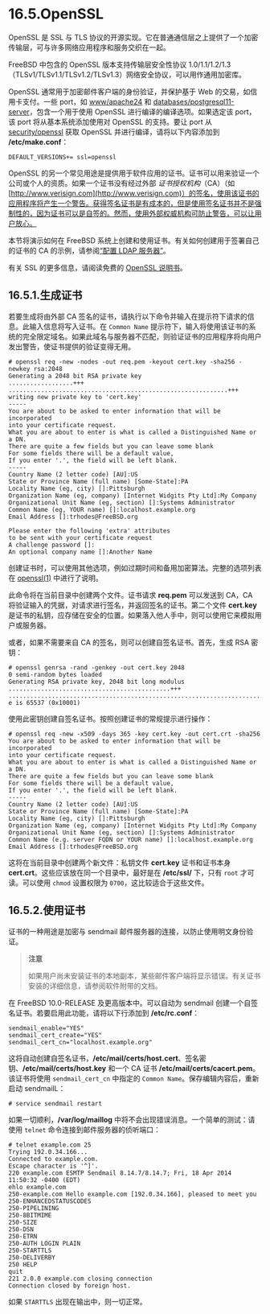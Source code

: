 # 16.5.OpenSSL

OpenSSL 是 SSL 与 TLS 协议的开源实现。它在普通通信层之上提供了一个加密传输层，可与许多网络应用程序和服务交织在一起。

FreeBSD 中包含的 OpenSSL 版本支持传输层安全性协议 1.0/1.1/1.2/1.3（TLSv1/TLSv1.1/TLSv1.2/TLSv1.3）网络安全协议，可以用作通用加密库。

OpenSSL 通常用于加密邮件客户端的身份验证，并保护基于 Web 的交易，如信用卡支付。一些 port，如 [www/apache24](https://cgit.freebsd.org/ports/tree/www/apache24/pkg-descr) 和 [databases/postgresql11-server](https://cgit.freebsd.org/ports/tree/databases/postgresql11-server/pkg-descr)，包含一个用于使用 OpenSSL 进行编译的编译选项。如果选定该 port，该 port 将从基本系统添加使用对 OpenSSL 的支持。要让 port 从 [security/openssl](https://cgit.freebsd.org/ports/tree/security/openssl/pkg-descr) 获取 OpenSSL 并进行编译，请将以下内容添加到 **/etc/make.conf**：

```
DEFAULT_VERSIONS+= ssl=openssl
```

OpenSSL 的另一个常见用途是提供用于软件应用的证书。证书可以用来验证一个公司或个人的资质。如果一个证书没有经过外部 _证书授权机构_（CA）（如 [http://www.verisign.com](http://www.verisign.com)）的签名，使用该证书的应用程序将产生一个警告。获得签名证书是有成本的，但是使用签名证书并不是强制性的，因为证书可以是自签的。然而，使用外部权威机构可防止警告，可以让用户放心。

本节将演示如何在 FreeBSD 系统上创建和使用证书。有关如何创建用于签署自己的证书的 CA 的示例，请参阅[“配置 LDAP 服务器”](https://docs.freebsd.org/en/books/handbook/network-servers/index.html#ldap-config)。

有关 SSL 的更多信息，请阅读免费的 [OpenSSL 说明书](https://www.feistyduck.com/books/openssl-cookbook/)。

## 16.5.1.生成证书

若要生成将由外部 CA 签名的证书，请执行以下命令并输入在提示符下请求的信息。此输入信息将写入证书。在 `Common Name` 提示符下，输入将使用该证书的系统的完全限定域名。如果此域名与服务器不匹配，则验证证书的应用程序将向用户发出警告，使证书提供的验证变得无用。

```
# openssl req -new -nodes -out req.pem -keyout cert.key -sha256 -newkey rsa:2048
Generating a 2048 bit RSA private key
..................+++
.............................................................+++
writing new private key to 'cert.key'
-----
You are about to be asked to enter information that will be incorporated
into your certificate request.
What you are about to enter is what is called a Distinguished Name or a DN.
There are quite a few fields but you can leave some blank
For some fields there will be a default value,
If you enter '.', the field will be left blank.
-----
Country Name (2 letter code) [AU]:US
State or Province Name (full name) [Some-State]:PA
Locality Name (eg, city) []:Pittsburgh
Organization Name (eg, company) [Internet Widgits Pty Ltd]:My Company
Organizational Unit Name (eg, section) []:Systems Administrator
Common Name (eg, YOUR name) []:localhost.example.org
Email Address []:trhodes@FreeBSD.org

Please enter the following 'extra' attributes
to be sent with your certificate request
A challenge password []:
An optional company name []:Another Name
```

创建证书时，可以使用其他选项，例如过期时间和备用加密算法。完整的选项列表在 [openssl(1)](https://www.freebsd.org/cgi/man.cgi?query=openssl&sektion=1&format=html) 中进行了说明。

此命令将在当前目录中创建两个文件。证书请求 **req.pem** 可以发送到 CA，CA 将验证输入的凭据，对请求进行签名，并返回签名的证书。第二个文件 **cert.key** 是证书的私钥，应存储在安全的位置。如果落入他人手中，则可以使用它来模拟用户或服务器。

或者，如果不需要来自 CA 的签名，则可以创建自签名证书。首先，生成 RSA 密钥：

```
# openssl genrsa -rand -genkey -out cert.key 2048
0 semi-random bytes loaded
Generating RSA private key, 2048 bit long modulus
.............................................+++
.................................................................................................................+++
e is 65537 (0x10001)
```

使用此密钥创建自签名证书。按照创建证书的常规提示进行操作：

```
# openssl req -new -x509 -days 365 -key cert.key -out cert.crt -sha256
You are about to be asked to enter information that will be incorporated
into your certificate request.
What you are about to enter is what is called a Distinguished Name or a DN.
There are quite a few fields but you can leave some blank
For some fields there will be a default value,
If you enter '.', the field will be left blank.
-----
Country Name (2 letter code) [AU]:US
State or Province Name (full name) [Some-State]:PA
Locality Name (eg, city) []:Pittsburgh
Organization Name (eg, company) [Internet Widgits Pty Ltd]:My Company
Organizational Unit Name (eg, section) []:Systems Administrator
Common Name (e.g. server FQDN or YOUR name) []:localhost.example.org
Email Address []:trhodes@FreeBSD.org
```

这将在当前目录中创建两个新文件：私钥文件 **cert.key** 证书和证书本身 **cert.crt**。这些应该放在同一个目录中，最好是在 **/etc/ssl/** 下，只有 `root` 才可读。可以使用 `chmod` 设置权限为 `0700`，这比较适合于这些文件。

## 16.5.2.使用证书

证书的一种用途是加密与 sendmail 邮件服务器的连接，以防止使用明文身份验证。

> **注意**
>
> 如果用户尚未安装证书的本地副本，某些邮件客户端将显示错误。有关证书安装的详细信息，请参阅软件附带的文档。

在 FreeBSD 10.0-RELEASE 及更高版本中。可以自动为 sendmail 创建一个自签名证书。若要启用此功能，请将以下行添加到 **/etc/rc.conf**：

```
sendmail_enable="YES"
sendmail_cert_create="YES"
sendmail_cert_cn="localhost.example.org"
```

这将自动创建自签名证书，**/etc/mail/certs/host.cert**、签名密钥、**/etc/mail/certs/host.key** 和一个 CA 证书 **/etc/mail/certs/cacert.pem**。该证书将使用 `sendmail_cert_cn` 中指定的 `Common Name`。保存编辑内容后，重新启动 sendmailL：

```
# service sendmail restart
```

如果一切顺利，**/var/log/maillog** 中将不会出现错误消息。一个简单的测试：请使用 `telnet` 命令连接到邮件服务器的侦听端口：

```
# telnet example.com 25
Trying 192.0.34.166...
Connected to example.com.
Escape character is '^]'.
220 example.com ESMTP Sendmail 8.14.7/8.14.7; Fri, 18 Apr 2014 11:50:32 -0400 (EDT)
ehlo example.com
250-example.com Hello example.com [192.0.34.166], pleased to meet you
250-ENHANCEDSTATUSCODES
250-PIPELINING
250-8BITMIME
250-SIZE
250-DSN
250-ETRN
250-AUTH LOGIN PLAIN
250-STARTTLS
250-DELIVERBY
250 HELP
quit
221 2.0.0 example.com closing connection
Connection closed by foreign host.
```

如果 `STARTTLS` 出现在输出中，则一切正常。
